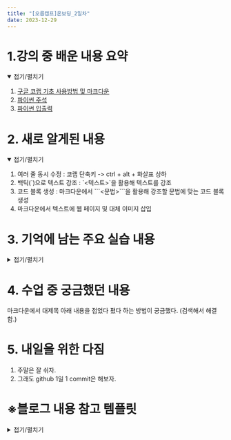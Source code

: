 ```yaml
---
title: "[오름캠프]온보딩_2일차"
date: 2023-12-29
---
```

 # 1.강의 중 배운 내용 요약
<details open>
    <summary>접기/펼치기</summary>
    <div markdown="1">  

1. [구글 코랩 기초 사용방법 및 마크다운](https://colab.research.google.com/drive/1eAaXh53hGt-gKIkOUNeH6ruDB4P6vuYS?usp=sharing)
2. [파이썬 주석](https://colab.research.google.com/drive/1Jp4Pa4Wo60hBKeuJoT2o2wq_HEnk3KXr?usp=sharing)
3. [파이썬 입출력](https://colab.research.google.com/drive/1EswF_gRkmJlh6NX1RG_xNQv9jQfOHpbz?usp=sharing)
    </div>
</details>

# 2. 새로 알게된 내용
<details open>
    <summary>접기/펼치기</summary>
    <div markdown="1">  

1. 여러 줄 동시 수정 : 코랩 단축키 -> ctrl + alt + 화살표 상하 
2. 백틱(\`)으로 텍스트 강조 : \`<텍스트>`을 활용해 텍스트를 강조
3. 코드 블록 생성 : 마크다운에서 \```<문법>```을 활용해 강조할 문법에 맞는 코드 블록 생성  
4. 마크다운에서 텍스트에 웹 페이지 및 대체 이미지 삽입
    </div>
</details>

# 3. 기억에 남는 주요 실습 내용
<details close>
    <summary>접기/펼치기</summary>
    <div markdown="1">  
    
* 백틱으로 텍스트 강조

(예시) python 이라는 단어를 강조


<마크다운 코드>

\`python`


<결과><br> 
`python` </br>

---
* 강조할 문법에 맞는 코드 블록 생성

(예시1) 마크다운을 강조하는 코드 블록 생성


<마크다운 코드>   

\```markdown <br>
\* abc</br>
\```


<결과>
```markdown
* abc
```

(예시2) 파이썬을 강조하는 코드 블록 생성

<마크다운 코드><br>
\```python<br> 
print('Hello World')</br>
\```</br>

<결과>
```python
print('Hello World')
```

--- 

* 텍스트에 웹 페이지 삽입
```markdown
[텍스트](웹 페이지 주소)
```
(예시) 텍스트에 구글 코랩 노트북 주소를 연결


<마크다운 코드><br>
\[구글 코랩 기초 사용방법 및 마크다운](https://colab.research.google.com/drive/1eAaXh53hGt-gKIkOUNeH6ruDB4P6vuYS?usp=sharing)
</br>

<결과>

[구글 코랩 기초 사용방법 및 마크다운](https://colab.research.google.com/drive/1eAaXh53hGt-gKIkOUNeH6ruDB4P6vuYS?usp=sharing)

위 링크는 모두의 연구소 오름캠프 온보딩 2일차 코랩 사용법 개인 실습 노트북의 링크

---


* 텍스트에 대체 이미지 삽입

```markdown
![대체 텍스트](이미지 주소)
```
(예시) 대체 텍스트에 비행기 이미지 주소를 연결

```markdown
<마크다운 코드>
![비행기](https://images.pexels.com/photos/46148/aircraft-jet-landing-cloud-46148.jpeg)
```
<결과>
![비행기](https://images.pexels.com/photos/46148/aircraft-jet-landing-cloud-46148.jpeg)
Pexels에서 Pixabay님의 사진: https://www.pexels.com/ko-kr/photo/46148/
    </div>
</details>

# 4. 수업 중 궁금했던 내용
마크다운에서 대제목 아래 내용을 접었다 폈다 하는 방법이 궁금했다. (검색해서 해결함.)

# 5. 내일을 위한 다짐
1. 주말은 잘 쉬자.
2. 그래도 github 1일 1 commit은 해보자.

# ※블로그 내용 참고 템플릿
<details close>
    <summary>접기/펼치기</summary>
    <div markdown="1">
    
    [오늘 강의 요약 정리] - 오늘 어떤 것을 배웠나요?

    [오늘의 발견] - 오늘 배웠던 것 중에 처음 알았던 것은 어떤 것이 있었나요?

    [오늘의 실습] - 실습때 했던 코드를 첨부하는 것을 추천드립니다.

    [오늘의 질문] - 이해가 가지 않았다던가? 추가적으로 궁금한 것을 정리해보세요.

    [오늘의 복습] - 남은 시간 동안 어떻게 복습할 것인지?

    [내일을 위한 다짐] - 개인적인 피드백을 적어보고, 중간에 마음이 꺾이지 않기 위해 나의 다짐을 적어보고, 오늘을 정리해봅시다.
    </div>
</details>